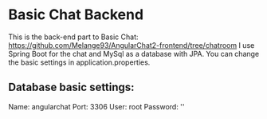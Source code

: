 # Basic Chat Backend

  This is the back-end part to Basic Chat: https://github.com/Melange93/AngularChat2-frontend/tree/chatroom
  I use Spring Boot for the chat and MySql as a database with JPA. 
  You can change the basic settings in application.properties.

## Database basic settings:
  Name: angularchat
  Port: 3306
  User: root
  Password: ''
